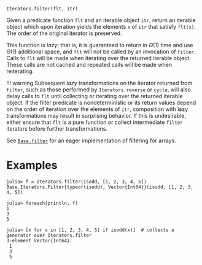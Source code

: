 ```
Iterators.filter(flt, itr)
```

Given a predicate function `flt` and an iterable object `itr`, return an iterable object which upon iteration yields the elements `x` of `itr` that satisfy `flt(x)`. The order of the original iterator is preserved.

This function is *lazy*; that is, it is guaranteed to return in $Θ(1)$ time and use $Θ(1)$ additional space, and `flt` will not be called by an invocation of `filter`. Calls to `flt` will be made when iterating over the returned iterable object. These calls are not cached and repeated calls will be made when reiterating.

!!! warning
    Subsequent *lazy* transformations on the iterator returned from `filter`, such as those performed by `Iterators.reverse` or `cycle`, will also delay calls to `flt` until collecting or iterating over the returned iterable object. If the filter predicate is nondeterministic or its return values depend on the order of iteration over the elements of `itr`, composition with lazy transformations may result in surprising behavior. If this is undesirable, either ensure that `flt` is a pure function or collect intermediate `filter` iterators before further transformations.


See [`Base.filter`](@ref) for an eager implementation of filtering for arrays.

# Examples

```jldoctest
julia> f = Iterators.filter(isodd, [1, 2, 3, 4, 5])
Base.Iterators.Filter{typeof(isodd), Vector{Int64}}(isodd, [1, 2, 3, 4, 5])

julia> foreach(println, f)
1
3
5

julia> [x for x in [1, 2, 3, 4, 5] if isodd(x)]  # collects a generator over Iterators.filter
3-element Vector{Int64}:
 1
 3
 5
```
